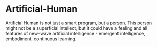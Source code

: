 Artificial-Human
================

Artificial Human is not just a smart program, but a person. This person might not be a superficial intellect, but it could have a feeling and all features of new-wave artificial intelligence - emergent intelligence, embodiment, continuous learning.
